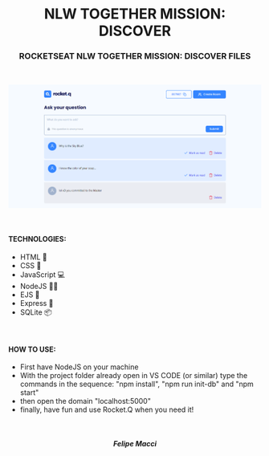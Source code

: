 <h1 align="center">NLW TOGETHER MISSION: DISCOVER</h1>
<h3 align="center">ROCKETSEAT NLW TOGETHER MISSION: DISCOVER FILES</h3>

<br/>

<p align="center">
    <img width="800px" src="./.github/demo.png" alt="Demo Image">
</p>

<br />

#### TECHNOLOGIES:
- HTML 📄
- CSS 🎨
- JavaScript 💻
- NodeJS 🐱‍👤
- EJS 📜
- Express 🔗
- SQLite 📦

<br />

#### HOW TO USE:
* First have NodeJS on your machine
* With the project folder already open in VS CODE (or similar) type the commands in the sequence: "npm install", "npm run init-db" and "npm start"
* then open the domain "localhost:5000"
* finally, have fun and use Rocket.Q when you need it!

<br />

<h5 align="center">Felipe Macci</h5>